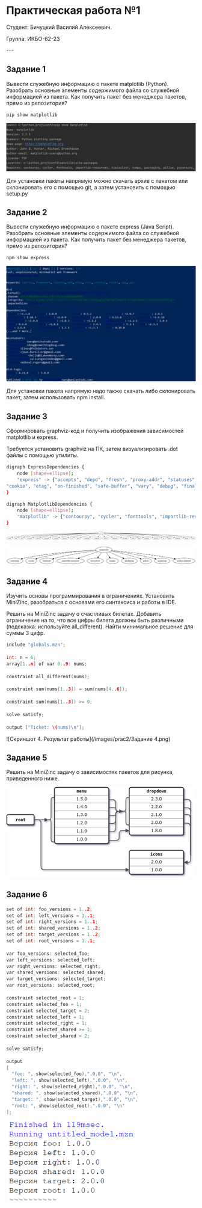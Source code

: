 # Практическая работа №1

Студент: Бичуцкий Василий Алексеевич.

Группа: ИКБО-62-23

\---

## Задание 1

Вывести служебную информацию о пакете matplotlib (Python). Разобрать основные элементы содержимого файла со служебной информацией из пакета. Как получить пакет без менеджера пакетов, прямо из репозитория?

```powershell
pip show matplotlib
```

![Скриншот 1. Результат работы программы](/images/prac2/Задание%201.png)

Для установки пакеты напрямую можно скачать архив с пакетом или склонировать его с помощью git, а затем установить с помощью setup.py

## Задание 2

Вывести служебную информацию о пакете express (Java Script). Разобрать основные элементы содержимого файла со служебной информацией из пакета. Как получить пакет без менеджера пакетов, прямо из репозитория?

```powershell
npm show express
```

![Скриншот 2. Результат работы программы](/images/prac2/Задание%202.png)

Для установки пакета напрямую надо также скачать либо склонировать пакет, затем использовать npm install.

## Задание 3

Сформировать graphviz-код и получить изображения зависимостей matplotlib и express.

Требуется установить graphviz на ПК, затем визуализировать .dot файлы с помощью утилиты.

```bash
digraph ExpressDependencies {
    node [shape=ellipse];
    "express" -> {"accepts", "depd", "fresh", "proxy-addr", "statuses", "body-parser", "encodeurl", "http-errors", "qs", "type-is", "content-type", "escape-html", "methods", "range-parser", "utils-merge",
"cookie", "etag", "on-finished", "safe-buffer", "vary", "debug", "finalhandler", "parseurl", "send"};
}
```

```bash
digraph MatplotlibDependencies {
    node [shape=ellipse];
    "matplotlib" -> {"contourpy", "cycler", "fonttools", "importlib-resources", "kiwisolver", "numpy", "packaging", "pillow", "pyparsing", "python-dateutil"};
}
```

![Скриншот 3. Граф](/images/prac2/graphviz1.png)

![Скриншот 3. Граф](/images/prac2/graphviz2.png)

## Задание 4

Изучить основы программирования в ограничениях. Установить MiniZinc, разобраться с основами его синтаксиса и работы в IDE.

Решить на MiniZinc задачу о счастливых билетах. Добавить ограничение на то, что все цифры билета должны быть различными (подсказка: используйте all_different). Найти минимальное решение для суммы 3 цифр.

```c++
include "globals.mzn";

int: n = 6;
array[1..n] of var 0..9: nums;

constraint all_different(nums);

constraint sum(nums[1..3]) = sum(nums[4..6]);

constraint sum(nums[1..3]) >= 0;

solve satisfy;

output ["Ticket: \(nums)\n"];
```

![Скриншот 4. Результат работы](/images/prac2/Задание 4.png)

## Задание 5

Решить на MiniZinc задачу о зависимостях пакетов для рисунка, приведенного ниже.

![Скриншот 5. Зависимости](/images/prac2/depend1.png)

## Задание 6

```c++
set of int: foo_versions = 1..2;
set of int: left_versions = 1..1;
set of int: right_versions = 1..1;
set of int: shared_versions = 1..2;
set of int: target_versions = 1..2;
set of int: root_versions = 1..1; 

var foo_versions: selected_foo;
var left_versions: selected_left;
var right_versions: selected_right;
var shared_versions: selected_shared;
var target_versions: selected_target;
var root_versions: selected_root;

constraint selected_root = 1;
constraint selected_foo = 1;
constraint selected_target = 2;
constraint selected_left = 1;
constraint selected_right = 1;
constraint selected_shared >= 1;
constraint selected_shared < 2;

solve satisfy;

output 
[
  "foo: ", show(selected_foo),".0.0", "\n",
  "left: ", show(selected_left),".0.0", "\n",
  "right: ", show(selected_right),".0.0", "\n",
  "shared: ", show(selected_shared),".0.0", "\n",
  "target: ", show(selected_target),".0.0", "\n",
  "root: ", show(selected_root),".0.0", "\n"
];
```

![Скриншот 6. результат работы программы](/images/prac2/Задание%206.png)
